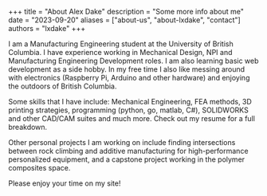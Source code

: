 +++
title = "About Alex Dake"
description = "Some more info about me"
date = "2023-09-20"
aliases = ["about-us", "about-lxdake", "contact"]
authors = "lxdake"
+++

I am a Manufacturing Engineering student at the University of British Columbia. I have experience working in Mechanical Design, NPI and Manufacturing Engineering Development roles. I am also learning basic web development as a side hobby. In my free time I also like messing around with electronics (Raspberry Pi, Arduino and other hardware) and enjoying the outdoors of British Columbia.

Some skills that I have include: Mechanical Engineering, FEA methods, 3D printing strategies, programming (python, go, matlab, C#), SOLIDWORKS and other CAD/CAM suites and much more. Check out my resume for a full breakdown.

Other personal projects I am working on include finding intersections between rock climbing and additive manufacturing for high-performance personalized equipment, and a capstone project working in the polymer composites space.

Please enjoy your time on my site!
